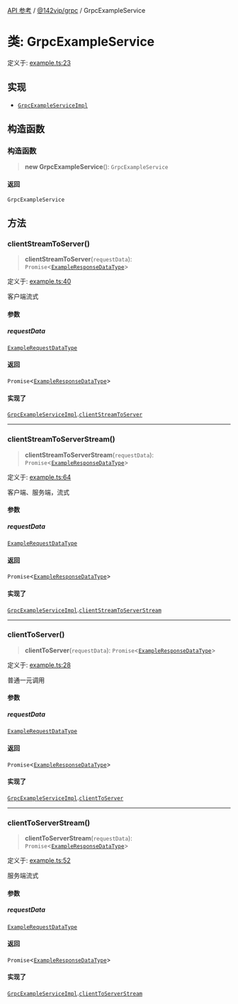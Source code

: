 [API 参考](../../../index.md) / [@142vip/grpc](../index.md) / GrpcExampleService

# 类: GrpcExampleService

定义于: [example.ts:23](https://github.com/142vip/core-x/blob/7cfc2fa6b24172631d6526590fc6ea4be89357c6/packages/grpc/src/example.ts#L23)

## 实现

- [`GrpcExampleServiceImpl`](../interfaces/GrpcExampleServiceImpl.md)

## 构造函数

### 构造函数

> **new GrpcExampleService**(): `GrpcExampleService`

#### 返回

`GrpcExampleService`

## 方法

### clientStreamToServer()

> **clientStreamToServer**(`requestData`): `Promise`\<[`ExampleResponseDataType`](../interfaces/ExampleResponseDataType.md)\>

定义于: [example.ts:40](https://github.com/142vip/core-x/blob/7cfc2fa6b24172631d6526590fc6ea4be89357c6/packages/grpc/src/example.ts#L40)

客户端流式

#### 参数

##### requestData

[`ExampleRequestDataType`](../interfaces/ExampleRequestDataType.md)

#### 返回

`Promise`\<[`ExampleResponseDataType`](../interfaces/ExampleResponseDataType.md)\>

#### 实现了

[`GrpcExampleServiceImpl`](../interfaces/GrpcExampleServiceImpl.md).[`clientStreamToServer`](../interfaces/GrpcExampleServiceImpl.md#clientstreamtoserver)

***

### clientStreamToServerStream()

> **clientStreamToServerStream**(`requestData`): `Promise`\<[`ExampleResponseDataType`](../interfaces/ExampleResponseDataType.md)\>

定义于: [example.ts:64](https://github.com/142vip/core-x/blob/7cfc2fa6b24172631d6526590fc6ea4be89357c6/packages/grpc/src/example.ts#L64)

客户端、服务端，流式

#### 参数

##### requestData

[`ExampleRequestDataType`](../interfaces/ExampleRequestDataType.md)

#### 返回

`Promise`\<[`ExampleResponseDataType`](../interfaces/ExampleResponseDataType.md)\>

#### 实现了

[`GrpcExampleServiceImpl`](../interfaces/GrpcExampleServiceImpl.md).[`clientStreamToServerStream`](../interfaces/GrpcExampleServiceImpl.md#clientstreamtoserverstream)

***

### clientToServer()

> **clientToServer**(`requestData`): `Promise`\<[`ExampleResponseDataType`](../interfaces/ExampleResponseDataType.md)\>

定义于: [example.ts:28](https://github.com/142vip/core-x/blob/7cfc2fa6b24172631d6526590fc6ea4be89357c6/packages/grpc/src/example.ts#L28)

普通一元调用

#### 参数

##### requestData

[`ExampleRequestDataType`](../interfaces/ExampleRequestDataType.md)

#### 返回

`Promise`\<[`ExampleResponseDataType`](../interfaces/ExampleResponseDataType.md)\>

#### 实现了

[`GrpcExampleServiceImpl`](../interfaces/GrpcExampleServiceImpl.md).[`clientToServer`](../interfaces/GrpcExampleServiceImpl.md#clienttoserver)

***

### clientToServerStream()

> **clientToServerStream**(`requestData`): `Promise`\<[`ExampleResponseDataType`](../interfaces/ExampleResponseDataType.md)\>

定义于: [example.ts:52](https://github.com/142vip/core-x/blob/7cfc2fa6b24172631d6526590fc6ea4be89357c6/packages/grpc/src/example.ts#L52)

服务端流式

#### 参数

##### requestData

[`ExampleRequestDataType`](../interfaces/ExampleRequestDataType.md)

#### 返回

`Promise`\<[`ExampleResponseDataType`](../interfaces/ExampleResponseDataType.md)\>

#### 实现了

[`GrpcExampleServiceImpl`](../interfaces/GrpcExampleServiceImpl.md).[`clientToServerStream`](../interfaces/GrpcExampleServiceImpl.md#clienttoserverstream)
